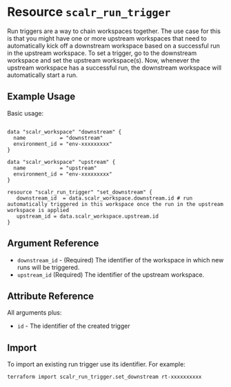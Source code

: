 
# Resource `scalr_run_trigger` 

Run triggers are a way to chain workspaces together. 
The use case for this is that you might have one or more upstream workspaces that need to automatically kick off a downstream workspace based on a successful run in the upstream workspace. 
To set a trigger, go to the downstream workspace and set the upstream workspace(s). 
Now, whenever the upstream workspace has a successful run, the downstream workspace will automatically start a run. 

## Example Usage

Basic usage:

```hcl

data "scalr_workspace" "downstream" {
  name           = "downstream"
  environment_id = "env-xxxxxxxxx"
}

data "scalr_workspace" "upstream" {
  name           = "upstream"
  environment_id = "env-xxxxxxxxx"
}

resource "scalr_run_trigger" "set_downstream" {
   downstream_id  = data.scalr_workspace.downstream.id # run automatically triggered in this workspace once the run in the upstream workspace is applied
   upstream_id = data.scalr_workspace.upstream.id
}
```

## Argument Reference

* `downstream_id` - (Required) The identifier of the workspace in which new runs will be triggered.
* `upstream_id` (Required) The identifier of the upstream workspace.


## Attribute Reference

All arguments plus:

* `id` - The identifier of the created trigger

## Import

To import an existing run trigger use its identifier. For example:

```shell
terraform import scalr_run_trigger.set_downstream rt-xxxxxxxxxx
```

